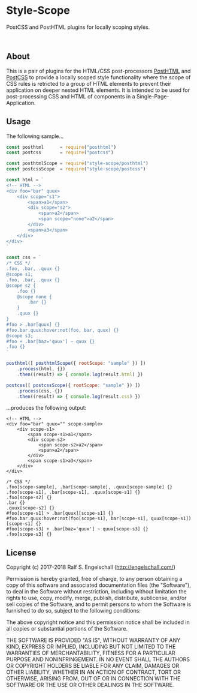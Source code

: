 
Style-Scope
===========

PostCSS and PostHTML plugins for locally scoping styles.

<p/>
<img src="https://nodei.co/npm/style-scope.png?downloads=true&stars=true" alt=""/>

<p/>
<img src="https://david-dm.org/rse/style-scope.png" alt=""/>

About
-----

This is a pair of plugins for the HTML/CSS post-processors
[PostHTML](https://github.com/posthtml/posthtml) and
[PostCSS](http://postcss.org/) to provide a locally scoped style
functionality where the scope of CSS rules is retricted to a group of HTML
elements to prevent their application on deeper nested HTML elements. It is
intended to be used for post-processing CSS and HTML of components in a
Single-Page-Application.

Usage
-----

The following sample...

```js
const posthtml      = require("posthtml")
const postcss       = require("postcss")

const posthtmlScope = require("style-scope/posthtml")
const postcssScope  = require("style-scope/postcss")

const html = `
<!-- HTML -->
<div foo="bar" quux>
    <div scope="s1">
        <span>a1</span>
        <div scope="s2">
            <span>a2</span>
            <span scope="none">a2</span>
        </div>
        <span>a3</span>
    </div>
</div>
`

const css = `
/* CSS */
.foo, .bar, .quux {}
@scope s1;
.foo, .bar, .quux {}
@scope s2 {
    .foo {}
    @scope none {
        .bar {}
    }
    .quux {}
}
#foo > .bar[quux] {}
#foo.bar.quux:hover:not(foo, bar, quux) {}
@scope s3;
#foo + .bar[baz='quux'] ~ quux {}
.foo {}
`

posthtml([ posthtmlScope({ rootScope: "sample" }) ])
    .process(html, {})
    .then((result) => { console.log(result.html) })

postcss([ postcssScope({ rootScope: "sample" }) ])
    .process(css, {})
    .then((result) => { console.log(result.css) })

```

...produces the following output:

```
<!-- HTML -->
<div foo="bar" quux="" scope-sample>
    <div scope-s1>
        <span scope-s1>a1</span>
        <div scope-s2>
            <span scope-s2>a2</span>
            <span>a2</span>
        </div>
        <span scope-s1>a3</span>
    </div>
</div>

/* CSS */
.foo[scope-sample], .bar[scope-sample], .quux[scope-sample] {}
.foo[scope-s1], .bar[scope-s1], .quux[scope-s1] {}
.foo[scope-s2] {}
.bar {}
.quux[scope-s2] {}
#foo[scope-s1] > .bar[quux][scope-s1] {}
#foo.bar.quux:hover:not(foo[scope-s1], bar[scope-s1], quux[scope-s1])[scope-s1] {}
#foo[scope-s3] + .bar[baz='quux'] ~ quux[scope-s3] {}
.foo[scope-s3] {}
```

License
-------

Copyright (c) 2017-2018 Ralf S. Engelschall (http://engelschall.com/)

Permission is hereby granted, free of charge, to any person obtaining
a copy of this software and associated documentation files (the
"Software"), to deal in the Software without restriction, including
without limitation the rights to use, copy, modify, merge, publish,
distribute, sublicense, and/or sell copies of the Software, and to
permit persons to whom the Software is furnished to do so, subject to
the following conditions:

The above copyright notice and this permission notice shall be included
in all copies or substantial portions of the Software.

THE SOFTWARE IS PROVIDED "AS IS", WITHOUT WARRANTY OF ANY KIND,
EXPRESS OR IMPLIED, INCLUDING BUT NOT LIMITED TO THE WARRANTIES OF
MERCHANTABILITY, FITNESS FOR A PARTICULAR PURPOSE AND NONINFRINGEMENT.
IN NO EVENT SHALL THE AUTHORS OR COPYRIGHT HOLDERS BE LIABLE FOR ANY
CLAIM, DAMAGES OR OTHER LIABILITY, WHETHER IN AN ACTION OF CONTRACT,
TORT OR OTHERWISE, ARISING FROM, OUT OF OR IN CONNECTION WITH THE
SOFTWARE OR THE USE OR OTHER DEALINGS IN THE SOFTWARE.

